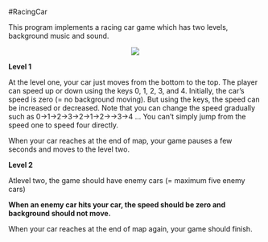 #RacingCar
<p>This program implements a racing car game which has two levels, background music and sound.</p>

<p align="center">
<img src="https://github.com/eduardotrejo/GameDevelopment/edit/master/RacingCar/racing_car.png"/>
</p>
<b>Level 1</b>
<p>At the level one, your car just moves from the bottom to the top. The player can speed up or down using the keys 0, 1, 2, 3, and 4. Initially, the car’s speed is zero (= no background moving). But using the keys, the speed can be increased or decreased. Note that you can change the speed gradually such as 0->1->2->3->2->1->2->->3->4 ... You can’t simply jump from the speed one to speed four directly.</p>
<p>When your car reaches at the end of map, your game pauses a few seconds and moves to the level two.
</p>
<b>Level 2</b>
<p>Atlevel two, the game should have enemy cars (= maximum five enemy cars)</p>

<b>When an enemy car hits your car, the speed should be zero and background should not move.</b>
<p>When your car reaches at the end of map again, your game should finish.</p>
